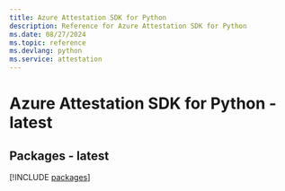 ```yaml
---
title: Azure Attestation SDK for Python
description: Reference for Azure Attestation SDK for Python
ms.date: 08/27/2024
ms.topic: reference
ms.devlang: python
ms.service: attestation
---
```

# Azure Attestation SDK for Python - latest
## Packages - latest
[!INCLUDE [packages](attestation-index.md)]